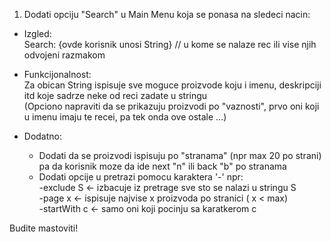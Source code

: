 1. Dodati opciju "Search" u Main Menu koja se ponasa na sledeci nacin:<br>

- Izgled:<br>
Search: {ovde korisnik unosi String} // u kome se nalaze rec ili vise njih odvojeni razmakom<br>

- Funkcijonalnost:<br>
  Za obican String ispisuje sve moguce proizvode koju i imenu, deskripciji itd koje sadrze neke od reci zadate u stringu<br>
  (Opciono napraviti da se prikazuju proizvodi po "vaznosti", prvo oni koji u imenu imaju te recei, pa tek onda ove ostale ...)

- Dodatno:<br>
  - Dodati da se proizvodi ispisuju po "stranama" (npr max 20 po strani) pa da korisnik moze da ide next "n" ili back "b" po stranama
  - Dodati opcije u pretrazi pomocu karaktera '-' npr:<br>
    -exclude S <- izbacuje iz pretrage sve sto se nalazi u stringu S<br>
    -page x <- ispisuje najvise x proizvoda po stranici ( x < max)<br>
    -startWith c <- samo oni koji pocinju sa karatkerom c<br>

Budite mastoviti!
